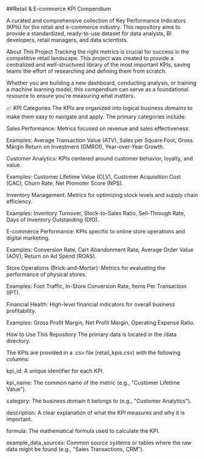 ##Retail & E-commerce KPI Compendium

A curated and comprehensive collection of Key Performance Indicators (KPIs) for the retail and e-commerce industry. This repository aims to provide a standardized, ready-to-use dataset for data analysts, BI developers, retail managers, and data scientists.

About This Project
Tracking the right metrics is crucial for success in the competitive retail landscape. This project was created to provide a centralized and well-structured library of the most important KPIs, saving teams the effort of researching and defining them from scratch.

Whether you are building a new dashboard, conducting analysis, or training a machine learning model, this compendium can serve as a foundational resource to ensure you're measuring what matters.

📈 KPI Categories
The KPIs are organized into logical business domains to make them easy to navigate and apply. The primary categories include:

Sales Performance: Metrics focused on revenue and sales effectiveness.

Examples: Average Transaction Value (ATV), Sales per Square Foot, Gross Margin Return on Investment (GMROI), Year-over-Year Growth.

Customer Analytics: KPIs centered around customer behavior, loyalty, and value.

Examples: Customer Lifetime Value (CLV), Customer Acquisition Cost (CAC), Churn Rate, Net Promoter Score (NPS).

Inventory Management: Metrics for optimizing stock levels and supply chain efficiency.

Examples: Inventory Turnover, Stock-to-Sales Ratio, Sell-Through Rate, Days of Inventory Outstanding (DIO).

E-commerce Performance: KPIs specific to online store operations and digital marketing.

Examples: Conversion Rate, Cart Abandonment Rate, Average Order Value (AOV), Return on Ad Spend (ROAS).

Store Operations (Brick-and-Mortar): Metrics for evaluating the performance of physical stores.

Examples: Foot Traffic, In-Store Conversion Rate, Items Per Transaction (IPT).

Financial Health: High-level financial indicators for overall business profitability.

Examples: Gross Profit Margin, Net Profit Margin, Operating Expense Ratio.

How to Use This Repository
The primary data is located in the /data directory.

The KPIs are provided in a .csv file (retail_kpis.csv) with the following columns:

kpi_id: A unique identifier for each KPI.

kpi_name: The common name of the metric (e.g., "Customer Lifetime Value").

category: The business domain it belongs to (e.g., "Customer Analytics").

description: A clear explanation of what the KPI measures and why it is important.

formula: The mathematical formula used to calculate the KPI.

example_data_sources: Common source systems or tables where the raw data might be found (e.g., "Sales Transactions, CRM").

